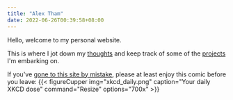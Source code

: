 ```yaml
---
title: "Alex Tham"
date: 2022-06-26T00:39:58+08:00
---
```


Hello, welcome to my personal website.

This is where I jot down my [thoughts](/post) and keep track of some of the [projects](/post/projects) I'm embarking on. 

If you've [gone to this site by mistake](https://www.youtube.com/watch?v=idxVez86Zgc), please at least enjoy this comic before you leave:
{{< figureCupper img="xkcd_daily.png"
caption="Your daily XKCD dose"
command="Resize" options="700x" >}}